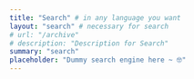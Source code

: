 ```yaml
---
title: "Search" # in any language you want
layout: "search" # necessary for search
# url: "/archive"
# description: "Description for Search"
summary: "search"
placeholder: "Dummy search engine here ~ 🤓"
---
```

